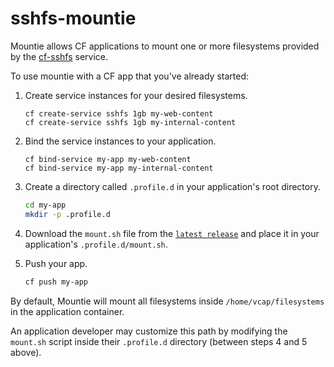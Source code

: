 # sshfs-mountie

Mountie allows CF applications to mount one or more filesystems provided by the [cf-sshfs](https://github.com/pivotal-cf/cf-sshfs) service.


To use mountie with a CF app that you've already started:

1. Create service instances for your desired filesystems.

   ```
   cf create-service sshfs 1gb my-web-content
   cf create-service sshfs 1gb my-internal-content
   ```
2. Bind the service instances to your application.

   ```
   cf bind-service my-app my-web-content
   cf bind-service my-app my-internal-content
   ```
3. Create a directory called `.profile.d` in your application's root directory.

   ```bash
   cd my-app
   mkdir -p .profile.d
   ```
4. Download the `mount.sh` file from the [`latest release`](https://github.com/pivotal-cf/sshfs-mountie/releases/latest) and place it in your application's `.profile.d/mount.sh`.

5. Push your app.

   ```bash
   cf push my-app
   ```

By default, Mountie will mount all filesystems inside `/home/vcap/filesystems` in the application container.

An application developer may customize this path by modifying the `mount.sh` script inside their `.profile.d` directory (between steps 4 and 5 above).

